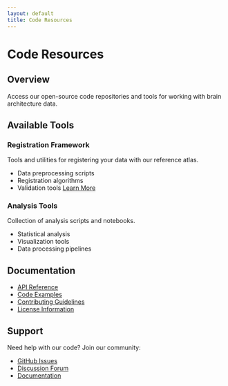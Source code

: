 ```yaml
---
layout: default
title: Code Resources
---
```


# Code Resources

## Overview
Access our open-source code repositories and tools for working with brain architecture data.

## Available Tools

### Registration Framework
Tools and utilities for registering your data with our reference atlas.
- Data preprocessing scripts
- Registration algorithms
- Validation tools
[Learn More](/pages/registration)

### Analysis Tools
Collection of analysis scripts and notebooks.
- Statistical analysis
- Visualization tools
- Data processing pipelines

## Documentation
- [API Reference](#)
- [Code Examples](#)
- [Contributing Guidelines](#)
- [License Information](#)

## Support
Need help with our code? Join our community:
- [GitHub Issues](#)
- [Discussion Forum](#)
- [Documentation](#) 